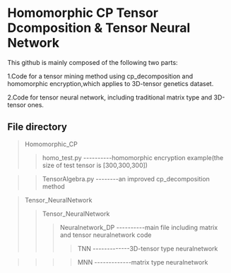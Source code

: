# Homomorphic CP Tensor Dcomposition & Tensor Neural Network 

This github is mainly composed of the following two parts:

1.Code for a tensor mining method using cp_decomposition and homomorphic encryption,which applies to 3D-tensor genetics dataset.

2.Code for tensor neural network, including traditional matrix type and 3D-tensor ones.

## File directory
> Homomorphic_CP
>>  homo_test.py  ----------homomorphic encryption example(the size of test tensor is [300,300,300])

>>  TensorAlgebra.py  --------an improved cp_decomposition method

> Tensor_NeuralNetwork
>>  Tensor_NeuralNetwork 
>>> Neuralnetwork_DP  ----------main file including matrix and tensor neuralnetwork code
>>>>  TNN   -------------3D-tensor type neuralnetwork

>>>>  MNN   -------------matrix type neuralnetwork
    
      
